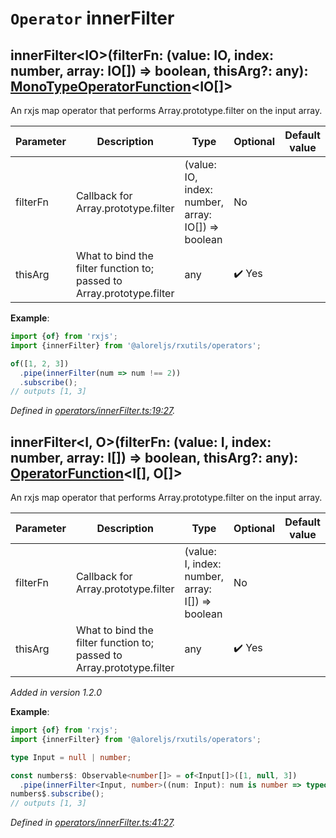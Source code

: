# `Operator` innerFilter

## innerFilter\<IO>(filterFn: (value: IO, index: number, array: IO[]) => boolean, thisArg?: any): [MonoTypeOperatorFunction](https://rxjs.dev/api/index/interface/MonoTypeOperatorFunction)\<IO[]>

An rxjs map operator that performs Array.prototype.filter on the input array.

| **Parameter** | **Description** | **Type** | **Optional** | **Default value** |
|---------------|-----------------|----------|--------------|-------------------|
| filterFn | Callback for Array.prototype.filter | (value: IO, index: number, array: IO[]) => boolean | No |  |
| thisArg | What to bind the filter function to; passed to Array.prototype.filter | any | :heavy_check_mark: Yes |  |

**Example**:
```typescript
import {of} from 'rxjs';
import {innerFilter} from '@aloreljs/rxutils/operators';

of([1, 2, 3])
  .pipe(innerFilter(num => num !== 2))
  .subscribe();
// outputs [1, 3]
```

*Defined in [operators/innerFilter.ts:19:27](https://github.com/Alorel/rxutils/blob/8170cb0/src/operators/innerFilter.ts#L19).*
## innerFilter\<I, O>(filterFn: (value: I, index: number, array: I[]) => boolean, thisArg?: any): [OperatorFunction](https://rxjs.dev/api/index/interface/OperatorFunction)\<I[], O[]>

An rxjs map operator that performs Array.prototype.filter on the input array.

| **Parameter** | **Description** | **Type** | **Optional** | **Default value** |
|---------------|-----------------|----------|--------------|-------------------|
| filterFn | Callback for Array.prototype.filter | (value: I, index: number, array: I[]) => boolean | No |  |
| thisArg | What to bind the filter function to; passed to Array.prototype.filter | any | :heavy_check_mark: Yes |  |

*Added in version 1.2.0*

**Example**:
```typescript
import {of} from 'rxjs';
import {innerFilter} from '@aloreljs/rxutils/operators';

type Input = null | number;

const numbers$: Observable<number[]> = of<Input[]>([1, null, 3])
  .pipe(innerFilter<Input, number>((num: Input): num is number => typeof num === 'number'));
numbers$.subscribe();
// outputs [1, 3]
```

*Defined in [operators/innerFilter.ts:41:27](https://github.com/Alorel/rxutils/blob/8170cb0/src/operators/innerFilter.ts#L41).*